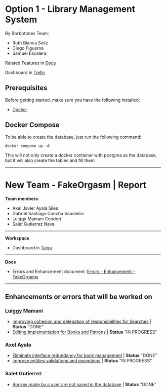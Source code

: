 # Option 1 - Library Management System

By Borbotones Team:
- Ruth Bianca Soliz 
- Diego Figueroa
- Samuel Escalera

Related Features in [Docs](https://drive.google.com/file/d/1-JL5HrP4XCGChKNjJDCH6o6TwO9xqdNo/view?usp=sharing)

Dashboard in [Trello](https://trello.com/b/BQ6Nl42q/progra-6-los-borbotones)

## Prerequisites

Before getting started, make sure you have the following installed:

- [Docker](https://www.docker.com/get-started)

## Docker Compose

To be able to create the database, just run the following command:
```
docker compose up -d
```
This will not only create a docker container with postgres as the database, but it will also create the tables and fill them

---
# New Team - FakeOrgasm | Report
__Team members__:

- Axel Javier Ayala Siles
- Gabriel Santiago Concha Saavedra
- Luiggy Mamani Condori
- Salet Gutierrez Nava
---
__Workspace__

- Dashboard in [Taiga](https://tree.taiga.io/project/santiago_c_saavedra-fakeorgasm/taskboard/sprint-2-12683)
---
__Docs__

- Errors and Enhancement document: [Errors - Enhancement - FakeOrgams](https://docs.google.com/document/d/1vNPznRAD0DpJuhCdCQYmk_fweOOlfJl5AA6nGSVpRyg/edit)
---
## Enhancements or errors that will be worked on
### Luiggy Mamani

- [Improving cohesion and delegation of responsibilities for Searches](https://tree.taiga.io/project/santiago_c_saavedra-fakeorgasm/us/56?milestone=403375) | __Status__ "DONE"
- [Editing Implementation for Books and Patrons](https://tree.taiga.io/project/santiago_c_saavedra-fakeorgasm/us/43?milestone=403375) | __Status__ "IN PROGRESS"

### Axel Ayala
- [Eliminate interface redundancy for book management](https://tree.taiga.io/project/santiago_c_saavedra-fakeorgasm/us/46?milestone=403375) | __Status__ "DONE"
- [Improve entities validations and exceptions](https://tree.taiga.io/project/santiago_c_saavedra-fakeorgasm/us/60?milestone=403375) | __Status__ "IN PROGRESS"

### Salet Gutierrez
- [Borrow made by a user are not saved in the database](https://tree.taiga.io/project/santiago_c_saavedra-fakeorgasm/us/37?milestone=403375) | __Status__ "DONE"